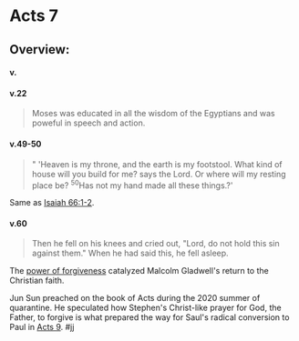 # Acts 7

## Overview:



#### v.
>

#### v.22
>Moses was educated in all the wisdom of the Egyptians and was poweful in speech and action.

#### v.49-50
>" 'Heaven is my throne,
>and the earth is my footstool.
>What kind of house will you build for me?
>says the Lord.
>Or where will my resting place be?
><sup>50</sup>Has not my hand made all these things.?'

Same as [Isaiah 66:1-2](Isaiah66#v.1-2).

#### v.60
>Then he fell on his knees and cried out, "Lord, do not hold this sin against them." When he had said this, he fell asleep.

The [power of forgiveness](https://www.relevantmagazine.com/life5/malcolm-gladwell-how-i-rediscovered-faith/) catalyzed Malcolm Gladwell's return to the Christian faith.

Jun Sun preached on the book of Acts during the 2020 summer of quarantine. He speculated how Stephen's Christ-like prayer for God, the Father, to forgive is what prepared the way for Saul's radical conversion to Paul in [Acts 9](Acts9).
#jj 




